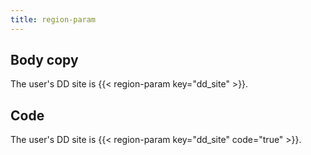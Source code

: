 ```yaml
---
title: region-param
---
```


<div id="markdoc-chooser"></div>
<div id="markdoc-content"><article>
  <h2>Body copy</h2>
  <p>The user's DD site is {{< region-param key="dd_site" >}}.</p>
  <h2>Code</h2>
  <p>The user's DD site is {{< region-param key="dd_site" code="true" >}}.</p>
</article>
</div>
  <script>    clientRenderer.initialize({        pagePrefsConfig: undefined,        prefOptionsConfig: {},        selectedValsByPrefId: {},        ifFunctionsByRef: {}    });  </script>  
